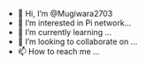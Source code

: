 - 👋 Hi, I’m @Mugiwara2703
- 👀 I’m interested in Pi network...
- 🌱 I’m currently learning ...
- 💞️ I’m looking to collaborate on ...
- 📫 How to reach me ...

<!---
Mugiwara2703/Mugiwara2703 is a ✨ special ✨ repository because its `README.md` (this file) appears on your GitHub profile.
You can click the Preview link to take a look at your changes.
--->

